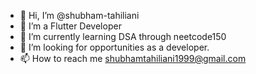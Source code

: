 - 👋 Hi, I’m @shubham-tahiliani
- 👀 I’m a Flutter Developer
- 🌱 I’m currently learning DSA through neetcode150
- 💞️ I’m looking for opportunities as a developer. 
- 📫 How to reach me shubhamtahiliani1999@gmail.com

<!---
shubham-tahiliani/shubham-tahiliani is a ✨ special ✨ repository because its `README.md` (this file) appears on your GitHub profile.
You can click the Preview link to take a look at your changes.
--->
